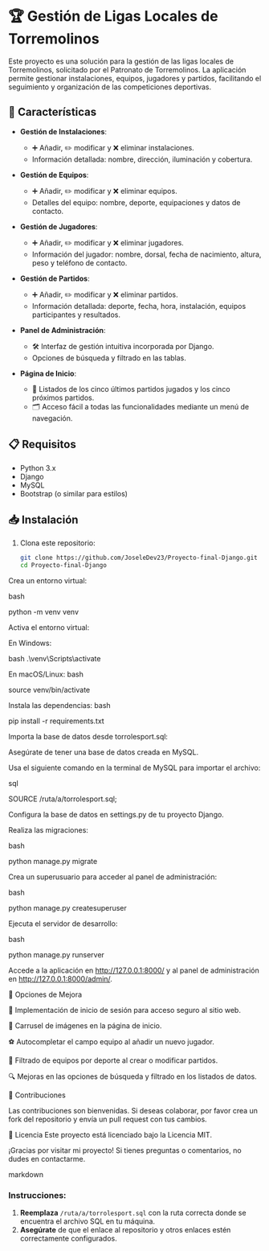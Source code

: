 # 🏆 Gestión de Ligas Locales de Torremolinos

Este proyecto es una solución para la gestión de las ligas locales de Torremolinos, solicitado por el Patronato de Torremolinos. La aplicación permite gestionar instalaciones, equipos, jugadores y partidos, facilitando el seguimiento y organización de las competiciones deportivas.

## 🚀 Características

- **Gestión de Instalaciones**:
  - ➕ Añadir, ✏️ modificar y ❌ eliminar instalaciones.
  - Información detallada: nombre, dirección, iluminación y cobertura.

- **Gestión de Equipos**:
  - ➕ Añadir, ✏️ modificar y ❌ eliminar equipos.
  - Detalles del equipo: nombre, deporte, equipaciones y datos de contacto.

- **Gestión de Jugadores**:
  - ➕ Añadir, ✏️ modificar y ❌ eliminar jugadores.
  - Información del jugador: nombre, dorsal, fecha de nacimiento, altura, peso y teléfono de contacto.

- **Gestión de Partidos**:
  - ➕ Añadir, ✏️ modificar y ❌ eliminar partidos.
  - Información detallada: deporte, fecha, hora, instalación, equipos participantes y resultados.

- **Panel de Administración**:
  - 🛠️ Interfaz de gestión intuitiva incorporada por Django.
  - Opciones de búsqueda y filtrado en las tablas.

- **Página de Inicio**:
  - 📅 Listados de los cinco últimos partidos jugados y los cinco próximos partidos.
  - 🗂️ Acceso fácil a todas las funcionalidades mediante un menú de navegación.

## 📋 Requisitos

- Python 3.x
- Django
- MySQL
- Bootstrap (o similar para estilos)

## 📥 Instalación

1. Clona este repositorio:

   ```bash
   git clone https://github.com/JoseleDev23/Proyecto-final-Django.git
   cd Proyecto-final-Django

Crea un entorno virtual:

bash

python -m venv venv

Activa el entorno virtual:

En Windows:

bash
.\venv\Scripts\activate

En macOS/Linux:
bash

source venv/bin/activate

Instala las dependencias:
bash

pip install -r requirements.txt

Importa la base de datos desde torrolesport.sql:

Asegúrate de tener una base de datos creada en MySQL.

Usa el siguiente comando en la terminal de MySQL para importar el archivo:

sql

SOURCE /ruta/a/torrolesport.sql;

Configura la base de datos en settings.py de tu proyecto Django.

Realiza las migraciones:

bash

python manage.py migrate

Crea un superusuario para acceder al panel de administración:

bash

python manage.py createsuperuser

Ejecuta el servidor de desarrollo:

bash

python manage.py runserver

Accede a la aplicación en http://127.0.0.1:8000/ y al panel de administración en http://127.0.0.1:8000/admin/.

🌟 Opciones de Mejora

🔐 Implementación de inicio de sesión para acceso seguro al sitio web.

🎠 Carrusel de imágenes en la página de inicio.

⚽ Autocompletar el campo equipo al añadir un nuevo jugador.

🏅 Filtrado de equipos por deporte al crear o modificar partidos.

🔍 Mejoras en las opciones de búsqueda y filtrado en los listados de datos.

🤝 Contribuciones

Las contribuciones son bienvenidas. Si deseas colaborar, por favor crea un fork del repositorio y envía un pull request con tus cambios.

📝 Licencia
Este proyecto está licenciado bajo la Licencia MIT.

¡Gracias por visitar mi proyecto! Si tienes preguntas o comentarios, no dudes en contactarme.

markdown


### Instrucciones:

1. **Reemplaza** `/ruta/a/torrolesport.sql` con la ruta correcta donde se encuentra el archivo SQL en tu máquina.
2. **Asegúrate** de que el enlace al repositorio y otros enlaces estén correctamente configurados.



